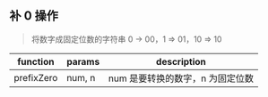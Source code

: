 ## 补 0 操作
> 将数字成固定位数的字符串
> 0 -> 00，1 => 01，10 => 10

 function       | params      | description
 -------------- | ----------- | ----------------------------------------------------------------
 prefixZero     | num, n      | num 是要转换的数字，n 为固定位数
